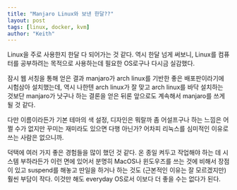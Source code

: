 ```yaml
---
title: "Manjaro Linux와 보낸 한달??"
layout: post
tags: [linux, docker, kvm]
author: "Keith"
---
```


Linux을 주로 사용한지 한달 다 되어가는 것 같다. 역시 한달 넘게 써보니, Linux를 컴퓨터를 공부하려는 목적으로 사용하는데 필요한 OS로구나 다시금 실감했다.

잠시 웹 서칭을 통해 얻은 결과 manjaro가 arch linux를 기반한 좋은 배포판이라기에 시험삼아 설치했는데, 역시 나한텐 arch linux가 잘 맞고 arch linux를 바닥 설치하는 것보단 manjaro가 낫구나 하는 결론을 얻은 뒤론 앞으로도 계속해서 manjaro를 쓰게 될 것 같다.

다만 이름이라든가 기본 테마의 색 설정, 디자인은 뭐랄까 좀 어설프구나 하는 느낌은 어쩔 수가 없지만 꾸미는 재미라도 있으면 다행 아닌가? 어차피 리눅스를 심미적인 이유로 쓰는 사람은 없으니까.

덕택에 여러 가지 좋은 경험들을 많이 했던 것 같다. 온 종일 켜두고 작업해야 하는 데 시스템 부하라든가 이런 면에 있어서 분명히 MacOS나 윈도우즈를 쓰는 것에 비해서 장점이 있고 suspend를 해놓고 딴일을 하거나 하는 것도 (근본적인 이유는 잘 모르겠지만) 훨씬 부담이 작다. 이것만 해도 everyday OS로서 이보다 더 좋을 수는 없다가 된다. 
